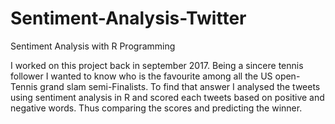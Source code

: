# Sentiment-Analysis-Twitter
Sentiment Analysis with R Programming

I worked on this project back in september 2017. Being a sincere tennis follower I wanted to know who is the favourite among all the US open-Tennis grand slam semi-Finalists. To find that answer I analysed the tweets using sentiment analysis in R and scored each tweets based on positive and negative words. Thus comparing the scores and predicting the winner.

